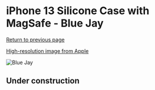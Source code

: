 # iPhone 13 Silicone Case with MagSafe - Blue Jay

[Return to previous page](/iphone_13)

[High-resolution image from Apple](https://store.storeimages.cdn-apple.com/8756/as-images.apple.com/is/MM273?wid=4500&hei=4500&fmt=png)

<div style="width: 500px"><img src="/everyphone/MM273.png" alt="Blue Jay"></div>

## Under construction
